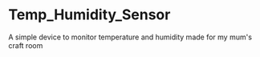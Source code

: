 # Temp_Humidity_Sensor
A simple device to monitor temperature and humidity made for my mum's craft room
